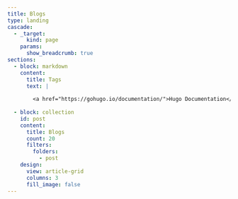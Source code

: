 ```yaml
---
title: Blogs
type: landing
cascade:
  - _target:
      kind: page
    params:
      show_breadcrumb: true
sections:
  - block: markdown
    content:
      title: Tags 
      text: |
    
        <a href="https://gohugo.io/documentation/">Hugo Documentation</a>
    
  - block: collection
    id: post
    content:
      title: Blogs
      count: 20
      filters:
        folders:
          - post
    design:
      view: article-grid
      columns: 3
      fill_image: false
---
```


